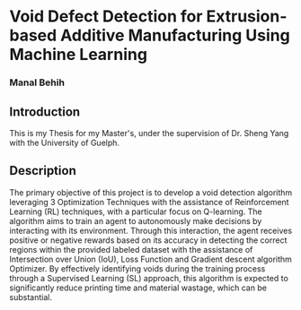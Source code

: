 # Void Defect Detection for Extrusion-based Additive Manufacturing Using Machine Learning
### Manal Behih
## Introduction
This is my Thesis for my Master's, under the supervision of Dr. Sheng Yang with the University of Guelph.
## Description
The primary objective of this project is to develop a void detection
algorithm leveraging 3 Optimization Techniques with the assistance of Reinforcement
Learning (RL) techniques, with a particular focus on Q-learning. The algorithm aims to
train an agent to autonomously make decisions by interacting with its environment.
Through this interaction, the agent receives positive or negative rewards based on its
accuracy in detecting the correct regions within the provided labeled dataset with the
assistance of Intersection over Union (IoU), Loss Function and Gradient descent
algorithm Optimizer. By effectively identifying voids during the training process through a
Supervised Learning (SL) approach, this algorithm is expected to significantly reduce
printing time and material wastage, which can be substantial.
